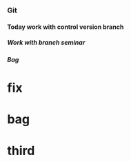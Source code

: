 ### Git
#### Today work with control version branch 
##### Work with branch seminar
##### Bag
# fix
# bag
# third



